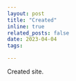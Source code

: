 ```yaml
---
layout: post
title: "Created"
inline: true
related_posts: false
date: 2023-04-04
tags:

---
```


Created site.
<!-- Generated announcement -->
